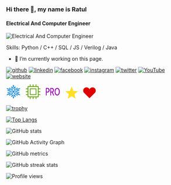 ### Hi there 👋, my name is Ratul
#### Electrical And Computer Engineer
![Electrical And Computer Engineer](https://scontent.fdac136-1.fna.fbcdn.net/v/t1.18169-9/1043904_232604460222909_1033185300_n.jpg?_nc_cat=107&ccb=1-7&_nc_sid=19026a&_nc_eui2=AeFvyoGkUlSAtLjNun_M_G7loGnv0ihvblSgae_SKG9uVNxTPoiPz10g7P3C-as5AMYPbQFG9-N1cRkylSKvaZpO&_nc_ohc=-U0iFJy_bJoAX_X44QD&_nc_ht=scontent.fdac136-1.fna&oh=00_AfC-VObSxbgF2NOaE3O6lrkSYJ5aJuteDS-2ibpGCi-4_g&oe=64134BEE)


Skills: Python / C++ / SQL / JS / Verilog / Java

- 🔭 I’m currently working on this page. 


[<img src='https://cdn.jsdelivr.net/npm/simple-icons@3.0.1/icons/github.svg' alt='github' height='40'>](https://github.com/raratul)  [<img src='https://cdn.jsdelivr.net/npm/simple-icons@3.0.1/icons/linkedin.svg' alt='linkedin' height='40'>](https://www.linkedin.com/in/ra-tul-610020195/)  [<img src='https://cdn.jsdelivr.net/npm/simple-icons@3.0.1/icons/facebook.svg' alt='facebook' height='40'>](https://www.facebook.com/bizarre.ratul)  [<img src='https://cdn.jsdelivr.net/npm/simple-icons@3.0.1/icons/instagram.svg' alt='instagram' height='40'>](https://www.instagram.com/ra_ratul/)  [<img src='https://cdn.jsdelivr.net/npm/simple-icons@3.0.1/icons/twitter.svg' alt='twitter' height='40'>](https://twitter.com/@RatulRa)  [<img src='https://cdn.jsdelivr.net/npm/simple-icons@3.0.1/icons/youtube.svg' alt='YouTube' height='40'>](https://www.youtube.com/channel/@kiratul5280)  [<img src='https://cdn.jsdelivr.net/npm/simple-icons@3.0.1/icons/icloud.svg' alt='website' height='40'>](https://www.kiratul.xyz/)  

<a href='https://archiveprogram.github.com/'><img src='https://raw.githubusercontent.com/acervenky/animated-github-badges/master/assets/acbadge.gif' width='40' height='40'></a> <a href='https://docs.github.com/en/developers'><img src='https://raw.githubusercontent.com/acervenky/animated-github-badges/master/assets/devbadge.gif' width='40' height='40'></a> <a href='https://github.com/pricing'><img src='https://raw.githubusercontent.com/acervenky/animated-github-badges/master/assets/pro.gif' width='40' height='40'></a> <a href='https://stars.github.com/'><img src='https://raw.githubusercontent.com/acervenky/animated-github-badges/master/assets/starbadge.gif' width='35' height='35'></a> <a href='https://docs.github.com/en/github/supporting-the-open-source-community-with-github-sponsors'><img src='https://raw.githubusercontent.com/acervenky/animated-github-badges/master/assets/sponsorbadge.gif' width='35' height='35'></a> 

[![trophy](https://github-profile-trophy.vercel.app/?username=raratul)](https://github.com/ryo-ma/github-profile-trophy)

[![Top Langs](https://github-readme-stats.vercel.app/api/top-langs/?username=raratul)](https://github.com/anuraghazra/github-readme-stats)

![GitHub stats](https://github-readme-stats.vercel.app/api?username=raratul&show_icons=true)  

![GitHub Activity Graph](https://activity-graph.herokuapp.com/graph?username=raratul)  

![GitHub metrics](https://metrics.lecoq.io/raratul)  

![GitHub streak stats](https://streak-stats.demolab.com/?user=raratul)  

![Profile views](https://gpvc.arturio.dev/raratul)  
